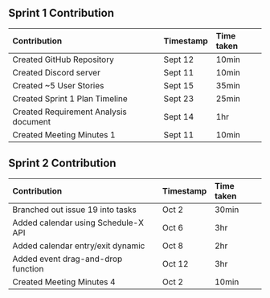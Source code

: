 Sprint 1 Contribution 
----------------------------------------------------------------
| Contribution                          |  Timestamp                       |       Time taken     |
| :------------------------------------ | :------------------------------- | :------------------- |
| Created GitHub Repository             | Sept 12                          | 10min                |
| Created Discord server                | Sept 11                          | 10min                |
| Created ~5 User Stories               | Sept 15                          | 35min                |
| Created Sprint 1 Plan Timeline        | Sept 23                          | 25min                |                        
| Created Requirement Analysis document | Sept 14                          | 1hr                  |
| Created Meeting Minutes 1             | Sept 11                          | 10min                |

Sprint 2 Contribution 
----------------------------------------------------------------
| Contribution                          |  Timestamp                       |       Time taken     |
| :------------------------------------ | :------------------------------- | :------------------- |
| Branched out issue 19 into tasks      | Oct 2                            | 30min        |
| Added calendar using Schedule-X API   | Oct 6                            | 3hr          |
| Added  calendar entry/exit dynamic    | Oct 8                            | 2hr          |
| Added event drag-and-drop function    | Oct 12                           | 3hr          |                        
| Created Meeting Minutes 4             | Oct 2                            | 10min                




